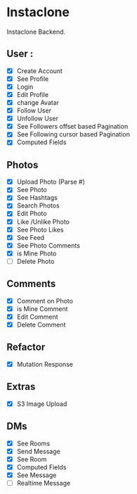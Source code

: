 # Instaclone

Instaclone Backend.

## User : 

- [X] Create Account
- [X] See Profile
- [X] Login
- [X] Edit Profile
- [X] change Avatar
- [X] Follow User
- [X] Unfollow User
- [X] See Followers offset based Pagination
- [X] See Following cursor based Pagination
- [X] Computed Fields

## Photos

- [X] Upload Photo (Parse #)
- [X] See Photo
- [X] See Hashtags
- [X] Search Photos
- [X] Edit Photo
- [X] Like /Unlike Photo
- [X] See Photo Likes
- [X] See Feed
- [X] See Photo Comments
- [X] is Mine Photo
- [ ] Delete Photo

## Comments
- [X] Comment on Photo
- [X] is Mine Comment
- [X] Edit Comment
- [X] Delete Comment

## Refactor
- [X] Mutation Response

## Extras

- [X] S3 Image Upload

## DMs

- [X] See Rooms
- [X] Send Message
- [X] See Room
- [X] Computed Fields
- [X] See Message
- [ ] Realtime Message